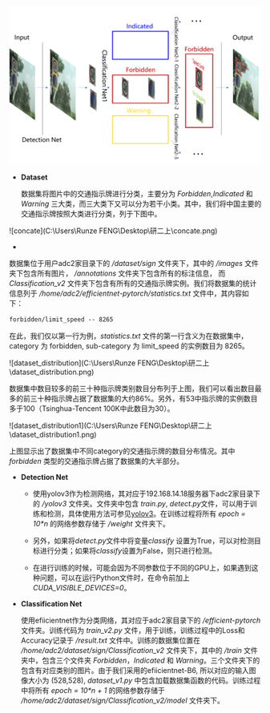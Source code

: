 <img src="./Architecture.png" alt="Architecture" style="zoom:67%;" />

+ **Dataset**

  数据集将图片中的交通指示牌进行分类，主要分为 *Forbidden*,*Indicated* 和 *Warning* 三大类，而三大类下又可以分为若干小类。其中，我们将中国主要的交通指示牌按照大类进行分类，列于下图中。

![concate](C:\Users\Runze FENG\Desktop\研二上\concate.png)

+ 

  数据集位于用户adc2家目录下的 */dataset/sign* 文件夹下，其中的 */images* 文件夹下包含所有图片， */annotations* 文件夹下包含所有的标注信息， 而 *Classification_v2* 文件夹下包含有所有的交通指示牌实例。我们将数据集的统计信息列于 */home/adc2/efficientnet-pytorch/statistics.txt* 文件中，其内容如下：

  ``` txt
  forbidden/limit_speed -- 8265 
  ```

  在此，我们仅以第一行为例，*statistics.txt* 文件的第一行含义为在数据集中， category 为 forbidden, sub-category 为 limit_speed 的实例数目为 8265。

  

  

  

  ![dataset_distribution](C:\Users\Runze FENG\Desktop\研二上\dataset_distribution.png)

  数据集中数目较多的前三十种指示牌类别数目分布列于上图，我们可以看出数目最多的前三十种指示牌占据了数据集的大约86%。另外，有53中指示牌的实例数目多于100（Tsinghua-Tencent 100K中此数目为30）。

  ![dataset_distribution1](C:\Users\Runze FENG\Desktop\研二上\dataset_distribution1.png)

上图显示出了数据集中不同category的交通指示牌的数目分布情况。其中 *forbidden* 类型的交通指示牌占据了数据集的大半部分。

+ **Detection Net**

  - 使用yolov3作为检测网络，其对应于192.168.14.18服务器下adc2家目录下的 */yolov3* 文件夹。文件夹中包含 *train.py*, *detect.py*文件，可以用于训练和检测，具体使用方法可参见[yolov3](https://github.com/ultralytics/yolov3)。在训练过程将所有 *epoch = 10\*n* 的网络参数存储于 */weight* 文件夹下。

  - 另外，如果将*detect.py*文件中将变量*classify* 设置为True，可以对检测目标进行分类；如果将*classify*设置为False，则只进行检测。
  - 在进行训练的时候，可能会因为不同参数位于不同的GPU上，如果遇到这种问题，可以在运行Python文件时，在命令前加上 *CUDA_VISIBLE_DEVICES=0*。

+ **Classification Net**

  使用efiicientnet作为分类网络，其对应于adc2家目录下的 */efficient-pytorch*文件夹。训练代码为 *train_v2.py* 文件，用于训练，训练过程中的Loss和Accuracy记录于 */result.txt* 文件中。训练的数据集位置在 */home/adc2/dataset/sign/Classification_v2* 文件夹下，其中的 */train* 文件夹中，包含三个文件夹 *Forbidden*，*Indicated* 和 *Warning*。三个文件夹下的包含有对应类别的图片。由于我们采用的efiicientnet-B6, 所以对应的输入图像大小为 (528,528), *dataset_v1.py* 中包含加载数据集函数的代码。训练过程中将所有 *epoch = 10\*n + 1* 的网络参数存储于 */home/adc2/dataset/sign/Classification_v2/model* 文件夹下。

